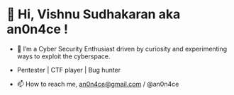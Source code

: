 # 👋 Hi, Vishnu Sudhakaran aka an0n4ce !

- 👀 I’m a Cyber Security Enthusiast driven by curiosity and experimenting ways to exploit the cyberspace.

- Pentester | CTF player | Bug hunter

- 📫 How to reach me, an0n4ce@gmail.com / @an0n4ce

